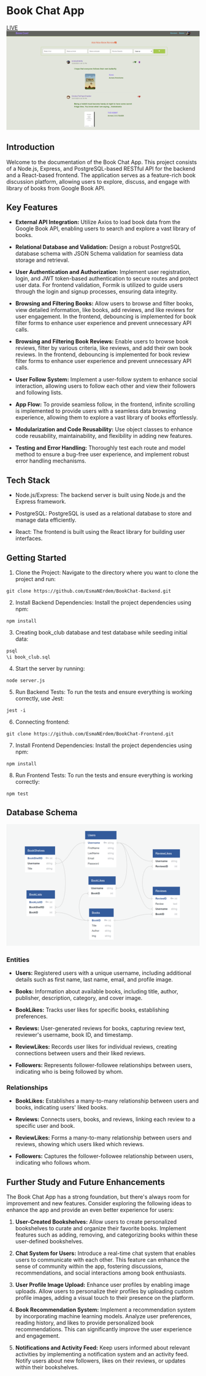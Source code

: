 # Book Chat App

[LIVE](https://bookchat.surge.sh/)
![Homepage](/static/homepage.png)

## Introduction

Welcome to the documentation of the Book Chat App. This project consists of a Node.js, Express, and PostgreSQL-based RESTful API for the backend and a React-based frontend. The application serves as a feature-rich book discussion platform, allowing users to explore, discuss, and engage with library of books from Google Book API.


## Key Features

- **External API Integration:** Utilize Axios to load book data from the Google Book API, enabling users to search and explore a vast library of books.

- **Relational Database and Validation:** Design a robust PostgreSQL database schema with JSON Schema validation for seamless data storage and retrieval.

- **User Authentication and Authorization:** Implement user registration, login, and JWT token-based authentication to secure routes and protect user data. For frontend validation, Formik is utilized to guide users through the login and signup processes, ensuring data integrity.

- **Browsing and Filtering Books:** Allow users to browse and filter books, view detailed information, like books, add reviews, and like reviews for user engagement. In the frontend, debouncing is implemented for book filter forms to enhance user experience and prevent unnecessary API calls.

- **Browsing and Filtering Book Reviews:** Enable users to browse book reviews, filter by various criteria, like reviews, and add their own book reviews. In the frontend, debouncing is implemented for book review filter forms to enhance user experience and prevent unnecessary API calls.

- **User Follow System:** Implement a user-follow system to enhance social interaction, allowing users to follow each other and view their followers and following lists.

- **App Flow:** To provide seamless follow, in the frontend, infinite scrolling is implemented to provide users with a seamless data browsing experience, allowing them to explore a vast library of books effortlessly.

- **Modularization and Code Reusability:** Use object classes to enhance code reusability, maintainability, and flexibility in adding new features.

- **Testing and Error Handling:** Thoroughly test each route and model method to ensure a bug-free user experience, and implement robust error handling mechanisms.


## Tech Stack

- Node.js/Express: The backend server is built using Node.js and the Express framework.

- PostgreSQL: PostgreSQL is used as a relational database to store and manage data efficiently.

- React: The frontend is built using the React library for building user interfaces.


## Getting Started

1. Clone the Project: Navigate to the directory where you want to clone the project and run:

```
git clone https://github.com/EsmaNErdem/BookChat-Backend.git
```

2. Install Backend Dependencies: Install the project dependencies using npm:

```
npm install
```

3. Creating book_club database and test database while seeding initial data:

```
psql
\i book_club.sql
```

4. Start the server by running:

```
node server.js
```
    
5. Run Backend Tests: To run the tests and ensure everything is working correctly, use Jest:

```
jest -i
```

6. Connecting frontend:
```
git clone https://github.com/EsmaNErdem/BookChat-Frontend.git
```

7. Install Frontend Dependencies: Install the project dependencies using npm:

```
npm install
```

8. Run Frontend Tests: To run the tests and ensure everything is working correctly:

```
npm test
```


## Database Schema

![Database Schema](/static/bookclub-db.png)

### Entities

- **Users:** Registered users with a unique username, including additional details such as first name, last name, email, and profile image.

- **Books:** Information about available books, including title, author, publisher, description, category, and cover image.

- **BookLikes:** Tracks user likes for specific books, establishing preferences.

- **Reviews:** User-generated reviews for books, capturing review text, reviewer's username, book ID, and timestamp.

- **ReviewLikes:** Records user likes for individual reviews, creating connections between users and their liked reviews.

- **Followers:** Represents follower-followee relationships between users, indicating who is being followed by whom.

### Relationships

- **BookLikes:** Establishes a many-to-many relationship between users and books, indicating users' liked books.

- **Reviews:** Connects users, books, and reviews, linking each review to a specific user and book.

- **ReviewLikes:** Forms a many-to-many relationship between users and reviews, showing which users liked which reviews.

- **Followers:** Captures the follower-followee relationship between users, indicating who follows whom.


## Further Study and Future Enhancements

The Book Chat App has a strong foundation, but there's always room for improvement and new features. Consider exploring the following ideas to enhance the app and provide an even better experience for users:

1. **User-Created Bookshelves:**
   Allow users to create personalized bookshelves to curate and organize their favorite books. Implement features such as adding, removing, and categorizing books within these user-defined bookshelves.

2. **Chat System for Users:**
   Introduce a real-time chat system that enables users to communicate with each other. This feature can enhance the sense of community within the app, fostering discussions, recommendations, and social interactions among book enthusiasts.

3. **User Profile Image Upload:**
   Enhance user profiles by enabling image uploads. Allow users to personalize their profiles by uploading custom profile images, adding a visual touch to their presence on the platform.

4. **Book Recommendation System:**
   Implement a recommendation system by incorporating machine learning models. Analyze user preferences, reading history, and likes to provide personalized book recommendations. This can significantly improve the user experience and engagement.

6. **Notifications and Activity Feed:**
   Keep users informed about relevant activities by implementing a notification system and an activity feed. Notify users about new followers, likes on their reviews, or updates within their bookshelves.
